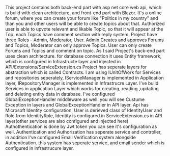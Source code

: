 This project contains both back-end part with asp net core web api, which is build with clean architecture, and front-end part with Blazor. 
It's a online forum, where you can create your forum like "Politics in my country" and than you and other users will be able to create topics about that.
Authorized user is able to upvote relevant and likable Topic, so that it will appear at the Top.
each Topics have comment section with reply system.
Project have three Roles - Admin, Moderator, User. Admin Creates and approves Forums and Topics, Moderator can only approve Topics. User can only create Forums and Topics and comment on topic.
As I said Project's back-end part uses clean architecture. for database connection it uses Entity framework, which is configured in Infrastructe layer and injected in API/Extensions/ServiceExtension.cs
Project has seperate layers for abstraction which is called Contracts. I am using IUnitOfWork for Services and repositories seperately, IServiceManager is implemented in Application layer, IRepositoryManager is implemented in Infrastrucre Layer.
I've build Services in application Layer which works for creating, reading ,updating and deleting entity data in database.
I've configured GlobalExceptionHandler middleware as well. you will see Custume Exception in layers and GlobalExceptionHandler in API layer.
Api has Microsoft Identity configuration, User is derieved class of IdentityUser<int> and Role from IdenitityRole, Identity is configured in ServiceExtension.cs in API layer(other services are also configured and injected here) 
Authothentication is done by Jwt token you can see it's configuration as well.
Authentication and Authorization has seperate service and controller, in addition I've configured Email Verification system alongside Authentication. this system has seperate service, and email sender which is configured in infrastrucure layer.


